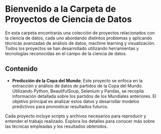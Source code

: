 # Bienvenido a la Carpeta de Proyectos de Ciencia de Datos

En esta carpeta encontrarás una colección de proyectos relacionados con la ciencia de datos, cada uno abordando distintos problemas y aplicando técnicas avanzadas de análisis de datos, machine learning y visualización. Todos los proyectos se han desarrollado utilizando herramientas y tecnologías reconocidas en el campo de la ciencia de datos.

## Contenido

- **Predicción de la Copa del Mundo**:
  Este proyecto se enfoca en la extracción y análisis de datos de partidos de la Copa del Mundo. Utilizando Python, BeautifulSoup, Selenium y Pandas, se recopila información detallada sobre los partidos de los Mundiales anteriores. El objetivo principal es analizar estos datos y desarrollar modelos predictivos para pronosticar resultados futuros.

Cada proyecto incluye scripts y archivos necesarios para reproducir y entender el trabajo realizado. Explora los detalles para conocer más sobre las técnicas empleadas y los resultados obtenidos.
